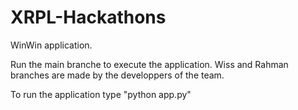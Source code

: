 # XRPL-Hackathons
WinWin application. 

Run the main branche to execute the application. 
Wiss and Rahman branches are made by the developpers of the team. 

To run the application type "python app.py"
